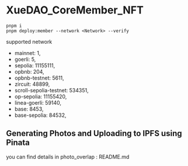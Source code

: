 # XueDAO_CoreMember_NFT
```
pnpm i
pnpm deploy:member --network <Network> --verify
```
supported network
  - mainnet: 1,
  - goerli: 5,
  - sepolia: 11155111,
  - opbnb: 204,
  - opbnb-testnet: 5611,
  - zircuit: 48899,
  - scroll-sepolia-testnet: 534351,
  - op-sepolia: 11155420,
  - linea-goerli: 59140,
  - base: 8453,
  - base-sepolia: 84532,
## Generating Photos and Uploading to IPFS using Pinata
you can find details in photo_overlap : README.md
